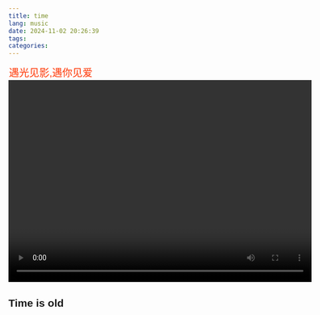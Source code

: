 ```yaml
---
title: time
lang: music
date: 2024-11-02 20:26:39
tags:
categories:
---
```




  <link href="/html/video-js.css" rel="stylesheet" />
  <link href/html/videojs-transcript.css" title="CDN" rel="stylesheet">
  <!-- local dev: -->
  <!-- <link href="/css/videojs-transcript.css" title="Example 1" rel="stylesheet">
  <link href="/css/videojs-transcript2.css" title="Example 2" rel="alternate stylesheet">
  <link href="/css/videojs-transcript3.css" title="Example 3" rel="alternate stylesheet"> -->
  <style>
    body {
      font-family: Arial, sans-serif;
    }
    .info {
      background-color: #eee0;
      border: thin solid #3330;
      border-radius: 0px;
      padding: 0 0px;
      text-align: left;
    }
    .video-js {
      margin: 0px 0;
    }
  </style>
  <script src="/html/video.js"></script>
  <script src="/html/videojs-transcript-click.min.js"></script>

  <div class="info">
    <p style="margin-top: 0px; margin-bottom: 0px; color:#ff3502; font-size: 20px;">
      遇光见影,遇你见爱
    </p>
  </div>
  <div class="video-container">
    <video id="video"
           class="video-js vjs-default-skin"
           height="400px"
           width="600px"
           controls>
      
      <source src="" type="video/webm">
      <source src="/Yu/10.Things.I.Hate.About.You.1999.mp4" type="video/mp4">
      <track kind="captions" src="" srclang="en" label="English" default>
      <track kind="captions" src="LZ.vtt" srclang="Egnlish" label="Swedish">
      <track kind="captions" src="LZ.vtt" srclang="ru" label="Russian">
      <track kind="captions" src="https://cdn.jsdelivr.net/gh/tombyrer/videojs-transcript-click@1.0/demo/captions.ja.vtt" srclang="ja" label="Japanese">
      <track kind="captions" src="https://cdn.jsdelivr.net/gh/tombyrer/videojs-transcript-click@1.0/demo/captions.ar.vtt" srclang="ar" label="Arabic">
      <!-- local dev: -->
      <!-- <track kind="captions" src="captions.en.vtt" srclang="en" label="English" default>
      <track kind="captions" src="captions.sv.vtt" srclang="sv" label="Swedish">
      <track kind="captions" src="captions.ru.vtt" srclang="ru" label="Russian">
      <track kind="captions" src="captions.ja.vtt" srclang="ja" label="Japanese">
      <track kind="captions" src="captions.ar.vtt" srclang="ar" label="Arabic"> -->
    </video>
    <div id="transcript"></div>
  </div>
  <script>
    var video = videojs('video')
    video.ready(function(){
        // fire up the plugin
        var transcript = this.transcript();
        // attach widget to the page
        var transcriptContainer = document.querySelector('#transcript');
        transcriptContainer.appendChild(transcript.el());
    });
  </script>

## Time is old

